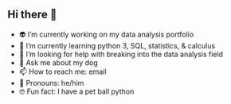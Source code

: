 ## Hi there 👋

- 👽 I’m currently working on my data analysis portfolio
- 🧠 I’m currently learning python 3, SQL, statistics, & calculus
- 🤖 I’m looking for help with breaking into the data analysis field
- 🐷 Ask me about my dog
- 📫 How to reach me: email
- 🚶 Pronouns: he/him
- 🤓 Fun fact: I have a pet ball python
